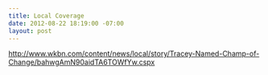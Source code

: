 ```yaml
---
title: Local Coverage
date: 2012-08-22 18:19:00 -07:00
layout: post
---
```


http://www.wkbn.com/content/news/local/story/Tracey-Named-Champ-of-Change/bahwgAmN90aidTA6TOWfYw.cspx
